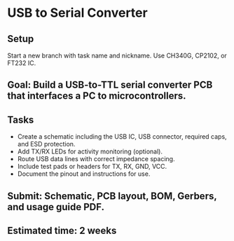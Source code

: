 # USB to Serial Converter 

## Setup
Start a new branch with task name and nickname.
Use CH340G, CP2102, or FT232 IC.

## Goal: Build a USB-to-TTL serial converter PCB that interfaces a PC to microcontrollers.

## Tasks
- Create a schematic including the USB IC, USB connector, required caps, and ESD protection.
- Add TX/RX LEDs for activity monitoring (optional).
- Route USB data lines with correct impedance spacing.
- Include test pads or headers for TX, RX, GND, VCC.
- Document the pinout and instructions for use.

## Submit: Schematic, PCB layout, BOM, Gerbers, and usage guide PDF.
## Estimated time: 2 weeks
